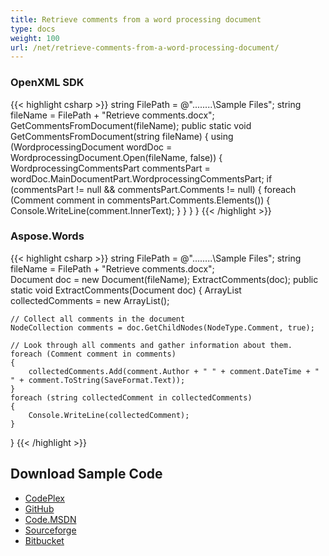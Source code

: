 ```yaml
---
title: Retrieve comments from a word processing document
type: docs
weight: 100
url: /net/retrieve-comments-from-a-word-processing-document/
---
```


### **OpenXML SDK**

{{< highlight csharp >}}
string FilePath = @"..\..\..\..\Sample Files\";
string fileName = FilePath + "Retrieve comments.docx";
GetCommentsFromDocument(fileName);
public static void GetCommentsFromDocument(string fileName)
{
    using (WordprocessingDocument wordDoc =
        WordprocessingDocument.Open(fileName, false))
    {
        WordprocessingCommentsPart commentsPart =
            wordDoc.MainDocumentPart.WordprocessingCommentsPart;
        if (commentsPart != null && commentsPart.Comments != null)
        {
            foreach (Comment comment in commentsPart.Comments.Elements<Comment>())
            {
                Console.WriteLine(comment.InnerText);
            }
        }
    }
}
{{< /highlight >}}

### **Aspose.Words**

{{< highlight csharp >}}
string FilePath = @"..\..\..\..\Sample Files\";
string fileName = FilePath + "Retrieve comments.docx";  
Document doc = new Document(fileName);
ExtractComments(doc);
public static void ExtractComments(Document doc)
{
    ArrayList collectedComments = new ArrayList();

    // Collect all comments in the document
    NodeCollection comments = doc.GetChildNodes(NodeType.Comment, true);

    // Look through all comments and gather information about them.
    foreach (Comment comment in comments)
    {
        collectedComments.Add(comment.Author + " " + comment.DateTime + " " + comment.ToString(SaveFormat.Text));
    }
    foreach (string collectedComment in collectedComments)
    {
        Console.WriteLine(collectedComment);
    }
}
{{< /highlight >}}

## **Download Sample Code**

- [CodePlex](https://asposewordsopenxml.codeplex.com/releases/view/620544)
- [GitHub](https://github.com/aspose-words/Aspose.Words-for-.NET/releases/tag/AsposeWordsVsOpenXMLv1.2)
- [Code.MSDN](https://code.msdn.microsoft.com/Code-Comparison-of-Common-4ffff4d7#content)
- [Sourceforge](https://sourceforge.net/projects/asposeopenxml/files/Aspose.Words%20Vs%20OpenXML/Retrieve%20comments%20from%20a%20word%20processing%20document%20\(Aspose.Words\).zip/download)
- [Bitbucket](https://bitbucket.org/asposemarketplace/aspose-for-openxml/wiki/Retrieve%20comments%20from%20a%20word%20processing%20document)

